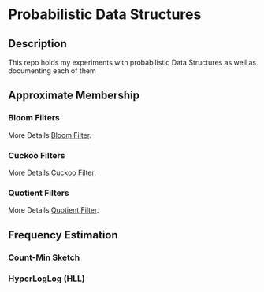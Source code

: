 # Probabilistic Data Structures

## Description

This repo holds my experiments with probabilistic Data Structures as well as documenting each of them

## Approximate Membership

### Bloom Filters

More Details [Bloom Filter](docs/Bloom-Filter.md).

### Cuckoo Filters

More Details [Cuckoo Filter](docs/Cuckoo-Filter.md).

### Quotient Filters

More Details [Quotient Filter](docs/Quotient-Filter.md).

## Frequency Estimation

### Count-Min Sketch


### HyperLogLog (HLL)
